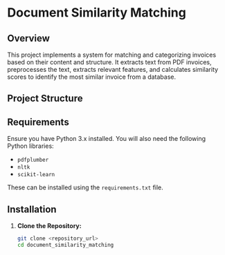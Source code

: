# Document Similarity Matching

## Overview

This project implements a system for matching and categorizing invoices based on their content and structure. It extracts text from PDF invoices, preprocesses the text, extracts relevant features, and calculates similarity scores to identify the most similar invoice from a database.

## Project Structure


## Requirements

Ensure you have Python 3.x installed. You will also need the following Python libraries:

- `pdfplumber`
- `nltk`
- `scikit-learn`

These can be installed using the `requirements.txt` file.

## Installation

1. **Clone the Repository:**

   ```bash
   git clone <repository_url>
   cd document_similarity_matching
